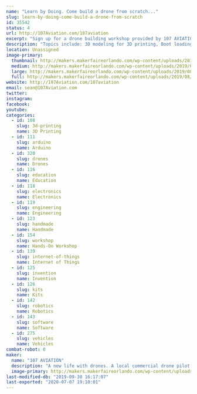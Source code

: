 ```yaml
---
name: "Learn by Doing. Come build a drone from scratch..."
slug: learn-by-doing-come-build-a-drone-from-scratch
id: 35542
status: 4
url: http://107Aviation.com/107aviation
excerpt: "Sign up for a drone building workshop provided by 107 AVIATION. The workshop is based on multiple mechatronic design and engineering components. I'm open to ideas and suggestions."
description: "Topics include: 3D modeling for 3D printing, Boot loading open source software for flight control, ESP8266 development with Arduino, Basic networking concepts for use with internet of things Blynk IoT platform, Basic soldering, Getting started in open source development on Github."
location: Unassigned
image-primary:
  thumbnail: http://makers.makerfaireorlando.com/wp-content/uploads/2019/08/1072Square-150x150.png
  medium: http://makers.makerfaireorlando.com/wp-content/uploads/2019/08/1072Square-300x300.png
  large: http://makers.makerfaireorlando.com/wp-content/uploads/2019/08/1072Square-1024x1024.png
  full: http://makers.makerfaireorlando.com/wp-content/uploads/2019/08/1072Square.png
website: http://107Aviation.com/107aviation
email: sean@107Aviation.com
twitter: 
instagram: 
facebook: 
youtube: 
categories:
  - id: 108
    slug: 3d-printing
    name: 3D Printing
  - id: 111
    slug: arduino
    name: Arduino
  - id: 320
    slug: drones
    name: Drones
  - id: 116
    slug: education
    name: Education
  - id: 118
    slug: electronics
    name: Electronics
  - id: 119
    slug: engineering
    name: Engineering
  - id: 123
    slug: handmade
    name: Handmade
  - id: 154
    slug: workshop
    name: Hands-On Workshop
  - id: 139
    slug: internet-of-things
    name: Internet of Things
  - id: 125
    slug: invention
    name: Invention
  - id: 126
    slug: kits
    name: Kits
  - id: 142
    slug: robotics
    name: Robotics
  - id: 143
    slug: software
    name: Software
  - id: 275
    slug: vehicles
    name: Vehicles
combat-robot: 0
maker:
  name: "107 AVIATION"
  description: "A new life with drones. A local commercial drone pilot and owner of 107 Aviation, a drone services company. Background in embedded electronics design from Florida Tech and local community maker at MakerFX. "
  image-primary: http://makers.makerfaireorlando.com/wp-content/uploads/2019/08/107aviation_square-1-1024x1024.png
last-modified-db: "2019-09-30 16:17:07"
last-exported: "2020-07-07 19:10:01"
---
```

